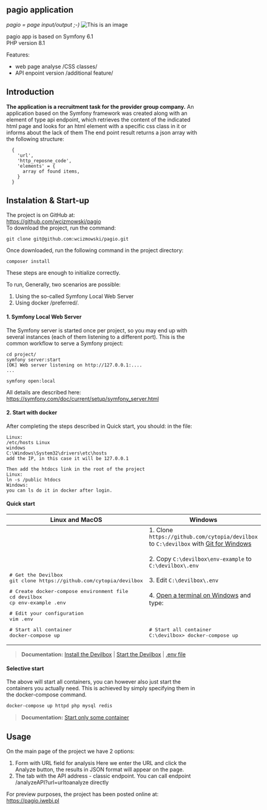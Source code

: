 pagio application
--

<i>pagio = page input/output ;-)</i>
![This is an image](https://pagio.iwebi.pl/build/assets/images/technology-6701504_640.jpg)



pagio app is based on Symfony 6.1<br>
PHP version 8.1

Features:
* web page analyse /CSS classes/
* API enpoint version /additional feature/

Introduction
--
****The application is a recruitment task for the provider group company.****
An application based on the Symfony framework was created
along with an element of type api endpoint, which retrieves the content of the indicated
html page and looks for an html element with a specific css class in it or informs about the lack of them
The end point result returns a json array with the following structure:
<br>
```
  {
    'url',
    'http_reposne_code',
    'elements' = {
      array of found items,
    }
  }
```
Instalation & Start-up
--

The project is on GitHub at:<br>
https://github.com/wcizmowski/pagio
<br>To download the project, run the command:<br>
```
git clone git@github.com:wcizmowski/pagio.git
```
Once downloaded, run the following command in the project directory:
```
composer install
```
These steps are enough to initialize correctly.

To run, Generally, two scenarios are possible:
1. Using the so-called Symfony Local Web Server
2. Using docker /preferred/.

#### 1. Symfony Local Web Server
The Symfony server is started once per project, so you may end up with several instances (each of them listening to a different port). This is the common workflow to serve a Symfony project:

```
cd project/
symfony server:start
[OK] Web server listening on http://127.0.0.1:....
...

symfony open:local
```
All details are described here:
https://symfony.com/doc/current/setup/symfony_server.html
#### 2. Start with docker
After completing the steps described in Quick start, you should:
in the file:
````
Linux:
/etc/hosts Linux
windows
C:\Windows\System32\drivers\etc\hosts
add the IP, in this case it will be 127.0.0.1

Then add the htdocs link in the root of the project
Linux:
ln -s /public htdocs
Windows:
you can ls do it in docker after login.
````
#### Quick start

<table width="100%" style="width:100%; display:table;">
 <thead>
  <tr>
   <th width="50%" style="width:50%;">Linux and MacOS</th>
   <th width="50%" style="width:50%;">Windows</th>
  </tr>
 </thead>
 <tbody style="vertical-align: bottom;">
  <tr>
   <td>
<div class="highlight highlight-source-shell"><pre># Get the Devilbox
git clone https://github.com/cytopia/devilbox</pre></div>
<div class="highlight highlight-source-shell"><pre># Create docker-compose environment file
cd devilbox
cp env-example .env</pre></div>
<div class="highlight highlight-source-shell"><pre># Edit your configuration
vim .env</pre></div>
<div class="highlight highlight-source-shell"><pre># Start all container
docker-compose up</pre></div>
   </td>
   <td>
    1. Clone <code>https://github.com/cytopia/devilbox</code> to <code>C:\devilbox</code> with <a href="https://git-scm.com/downloads">Git for Windows</a><br/><br/>
    2. Copy <code>C:\devilbox\env-example</code> to <code>C:\devilbox\.env</code><br/><br/>
    3. Edit <code>C:\devilbox\.env</code><br/><br/>
    4. <a href="https://devilbox.readthedocs.io/en/latest/howto/terminal/open-terminal-on-win.html">Open a terminal on Windows</a> and type:<br/><br/><br/>
    <pre># Start all container
C:\devilbox> docker-compose up</pre></div>
   </td>
  </tr>
 </tbody>
</table>

> **Documentation:**
> [Install the Devilbox](https://devilbox.readthedocs.io/en/latest/getting-started/install-the-devilbox.html) |
> [Start the Devilbox](https://devilbox.readthedocs.io/en/latest/getting-started/start-the-devilbox.html) |
> [.env file](https://devilbox.readthedocs.io/en/latest/configuration-files/env-file.html)

#### Selective start

The above will start all containers, you can however also just start the containers you actually need. This is achieved by simply specifying them in the docker-compose command.

```bash
docker-compose up httpd php mysql redis
```
> **Documentation:**
> [Start only some container](https://devilbox.readthedocs.io/en/latest/getting-started/start-the-devilbox.html#start-some-container)

Usage
--
On the main page of the project we have 2 options:
1. Form with URL field for analysis
   Here we enter the URL and click the Analyze button, the results in JSON format will appear on the page.
2. The tab with the API address - classic endpoint.
   You can call endpoint /analyzeAPI?url=urltoanalyze directly

For preview purposes, the project has been posted online at:
https://pagio.iwebi.pl
